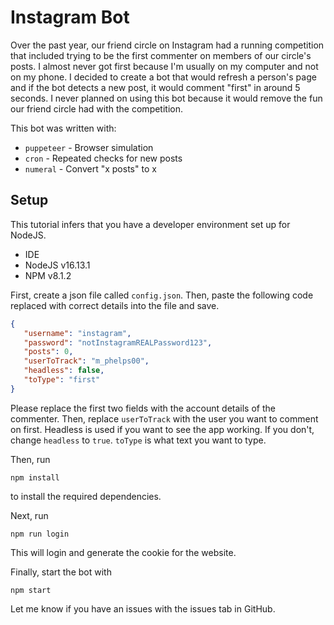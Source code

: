 # Instagram Bot
Over the past year, our friend circle on Instagram had a running competition that included trying to be the first commenter on members of our circle's posts. I almost never got first because I'm usually on my computer and not on my phone. I decided to create a bot that would refresh a person's page and if the bot detects a new post, it would comment "first" in around 5 seconds. I never planned on using this bot because it would remove the fun our friend circle had with the competition.

This bot was written with:
 - `puppeteer` - Browser simulation
 - `cron` - Repeated checks for new posts
 - `numeral` - Convert "x posts" to x

## Setup
This tutorial infers that you have a developer environment set up for NodeJS.
 - IDE
 - NodeJS v16.13.1
 - NPM v8.1.2

 First, create a json file called `config.json`. Then, paste the following code replaced with correct details into the file and save.
 ```json
{
    "username": "instagram",
    "password": "notInstagramREALPassword123",
    "posts": 0,
    "userToTrack": "m_phelps00",
    "headless": false,
    "toType": "first"
}

 ```
Please replace the first two fields with the account details of the commenter. Then, replace `userToTrack` with the user you want to comment on first. Headless is used if you want to see the app working. If you don't, change `headless` to `true`. `toType` is what text you want to type.

Then, run
```
npm install
```
to install the required dependencies.

Next, run
```
npm run login
```
This will login and generate the cookie for the website.

Finally, start the bot with
```
npm start
```

Let me know if you have an issues with the issues tab in GitHub.